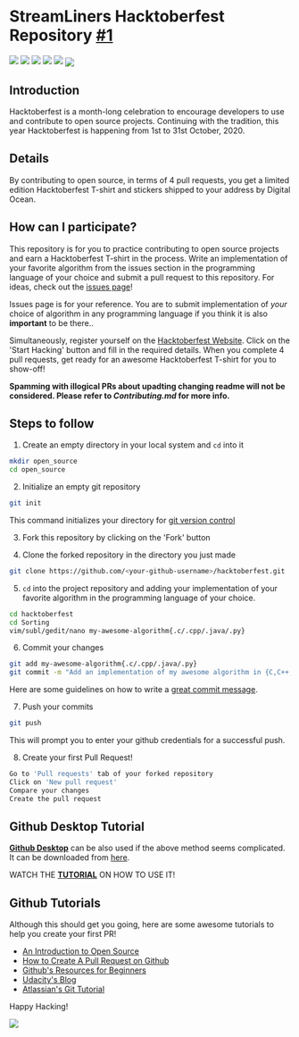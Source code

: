 # StreamLiners Hacktoberfest Repository [#1](https://github.com/Iltwats/)

<img src="https://img.shields.io/github/contributors/Iltwats/hacktoberfest">  <img src="https://img.shields.io/tokei/lines/github/Iltwats/hacktoberfest"> <img src="https://img.shields.io/github/last-commit/Iltwats/hacktoberfest">   <img src="https://img.shields.io/github/languages/count/Iltwats/hacktoberfest"> <img src="https://img.shields.io/github/issues-raw/Iltwats/hacktoberfest"> <img align="center" src="https://visitor-badge.laobi.icu/badge?page_id=Iltwats.hacktoberfest.visitor-badge"> 


## Introduction

Hacktoberfest is a month-long celebration to encourage developers to use and contribute to open source projects.
Continuing with the tradition, this year Hacktoberfest is happening from 1st to 31st October, 2020.

## Details

By contributing to open source, in terms of 4 pull requests, you get a limited edition Hacktoberfest T-shirt and stickers shipped to your address by Digital Ocean.

## How can I participate?

This repository is for you to practice contributing to open source projects and earn a Hacktoberfest T-shirt in the process. Write an implementation of your favorite algorithm from the issues section in the programming language of your choice and submit a pull request to this repository. For ideas, check out the [issues page](https://github.com/iltwats/hacktoberfest/issues)!

Issues page is for your reference. You are to submit implementation of *your* choice of algorithm in any programming language if you think it is also **important** to be there..

Simultaneously, register yourself on the [Hacktoberfest Website](https://hacktoberfest.digitalocean.com/). Click on the 'Start Hacking' button and fill in the required details. When you complete 4 pull requests, get ready for an awesome Hacktoberfest T-shirt for you to show-off!

**Spamming with illogical PRs about upadting changing readme will not be considered. Please refer to *Contributing.md* for more info.**


## Steps to follow

1. Create an empty directory in your local system and `cd` into it
```bash
mkdir open_source
cd open_source
```

2. Initialize an empty git repository
```bash
git init
```
This command initializes your directory for [git version control](https://www.digitalocean.com/community/tutorials/how-to-contribute-to-open-source-getting-started-with-git)

3. Fork this repository by clicking on the 'Fork' button

4. Clone the forked repository in the directory you just made
```bash
git clone https://github.com/<your-github-username>/hacktoberfest.git
```
5. `cd` into the project repository and adding your implementation of your favorite algorithm in the programming language of your choice.
```bash
cd hacktoberfest
cd Sorting
vim/subl/gedit/nano my-awesome-algorithm{.c/.cpp/.java/.py}
```
6. Commit your changes
```bash
git add my-awesome-algorithm{.c/.cpp/.java/.py}
git commit -m "Add an implementation of my awesome algorithm in {C,C++,Java,Python}"
```
Here are some guidelines on how to write a [great commit message](https://gist.github.com/robertpainsi/b632364184e70900af4ab688decf6f53).

7. Push your commits
```bash
git push
```
This will prompt you to enter your github credentials for a successful push.

8. Create your first Pull Request!
```bash
Go to 'Pull requests' tab of your forked repository
Click on 'New pull request'
Compare your changes
Create the pull request
```
## Github Desktop Tutorial
<u>**Github Desktop**</u> can be also used if the above method seems complicated. It can be downloaded from [here](https://desktop.github.com/).

WATCH THE [**TUTORIAL**](https://www.youtube.com/watch?v=77W2JSL7-r8) ON HOW TO USE IT!

## Github Tutorials
Although this should get you going, here are some awesome tutorials to help you create your first PR!
* [An Introduction to Open Source](https://www.digitalocean.com/community/tutorial_series/an-introduction-to-open-source)
* [How to Create A Pull Request on Github](https://www.digitalocean.com/community/tutorials/how-to-create-a-pull-request-on-github)
* [Github's Resources for Beginners](https://try.github.io/)
* [Udacity's Blog](https://blog.udacity.com/2015/06/a-beginners-git-github-tutorial.html)
* [Atlassian's Git Tutorial](https://www.atlassian.com/git/tutorials)

Happy Hacking!

  ![](https://media.giphy.com/media/L1R1tvI9svkIWwpVYr/giphy.gif)


